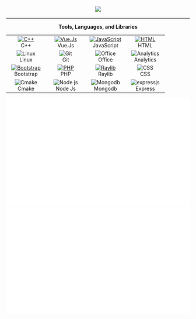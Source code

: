 <div align="center">
<img src="resources/goat.png" width="5%"/>
<hr>
</div>

<div align="center" style="margin-bottom: 10px">
  <b>Tools, Languages, and Libraries</b>
</div>

<div align="center" style="margin-top: 3px">
  <table>
    <tr>
      <td align="center" width="95">
          <a href="https://en.cppreference.com/w/"><img src="resources/cpp.png" width="48" height="48" alt="C++" /></a>
        <br>C++
      </td>
      <td align="center" width="95">
        <a href="https://vuejs.org/guide/introduction.html"><img src="resources/vue.png" width="48" height="48" alt="Vue.Js" /></a>
        <br>Vue.Js
      </td>    
      <td align="center" width="95">
          <a href="https://developer.mozilla.org/en-US/docs/Web/JavaScript"><img src="resources/javascript-original.svg" width="48" height="48" alt="JavaScript" /></a>
        <br>JavaScript
      </td>
      <td align="center" width="95">
        <a href="https://developer.mozilla.org/en-US/docs/Web/HTML"><img src="resources/html.png" width="48" height="48" alt="HTML" /></a>
        <br>HTML
      </td>
    </tr>
    <tr>
      <td align="center" width="95">
          <img src="resources/linux.png" width="48" height="48" alt="Linux" />
        <br>Linux
      </td>
      <td align="center" width="95">
          <img src="resources/git.png" width="48" height="48" alt="Git" />
        <br>Git
      </td>    
      <td align="center" width="95">
          <img src="resources/office.png" width="48" height="48" alt="Office" />
        <br>Office
      </td>
      <td align="center" width="95">
          <img src="resources/analytics.png" width="48" height="48" alt="Analytics" />
        <br>Analytics
      </td>
    </tr>
    <tr>
      <td align="center" width="95">
          <a href="https://getbootstrap.com/docs/5.2/getting-started/introduction/"><img src="resources/bootstrap-plain.svg" width="48" height="48" alt="Bootstrap" /></a>
        <br>Bootstrap
      </td>
      <td align="center" width="95">
        <a href="https://devdocs.io/php/"><img src="resources/PHP.png" width="48" height="48" alt="PHP" /></a>
        <br>PHP
      </td>  
      <td align="center" width="95">
          <a href="https://www.raylib.com/"><img src="resources/raylib.png" width="48" height="48" alt="Raylib" /></a>
        <br>Raylib
      </td>
      <td align="center" width="95">
          <img src="resources/css.png" width="48" height="48" alt="CSS" />
        <br>CSS
      </td>        
    </tr>
    <tr>
        <td align="center" width="95">
          <img src="resources/cmake.png" width="48" height="48" alt="Cmake" />
        <br>Cmake
      </td>
          <td align="center" width="95">
          <img src="resources/nodejs.png" width="48" height="48" alt="Node js" />
        <br>Node Js
      </td>
          <td align="center" width="95">
          <img src="resources/mongodb.png" width="48" height="48" alt="Mongodb" />
        <br>Mongodb
      </td>        
        </td>
          <td align="center" width="95">
          <img src="resources/expressjs.png" width="48" height="48" alt="expressjs" />
        <br>Express
      </td>        
    </tr>
  </table>
</div>
<div align="center"> 
  <img src="https://raw.githubusercontent.com/Puwya/ReadmePanel/master/generated/languages.svg#gh-dark-mode-only" alt="Puwya Languages"/>
  <img src="https://raw.githubusercontent.com/Puwya/ReadmePanel/master/generated/overview.svg#gh-dark-mode-only" alt="Puwya Stats"/>
</div>
